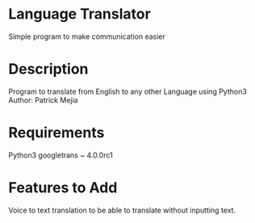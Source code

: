 # Language Translator
Simple program to make communication easier
# Description
Program to translate from English to any other Language using Python3
Author: Patrick Mejia

# Requirements
Python3
googletrans ~ 4.0.0rc1

# Features to Add
Voice to text translation to be able to translate without inputting text.
